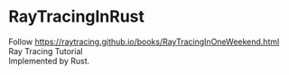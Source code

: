 # RayTracingInRust
Follow https://raytracing.github.io/books/RayTracingInOneWeekend.html Ray Tracing Tutorial  
Implemented by Rust.
